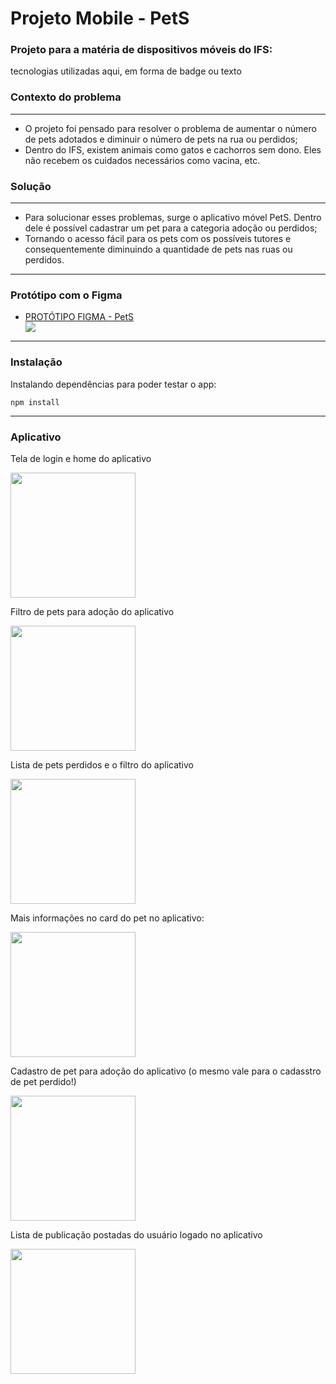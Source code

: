 <h1>Projeto Mobile - PetS</h1>

### Projeto para a matéria de dispositivos móveis do IFS:

tecnologias utilizadas aqui, em forma de badge ou texto

### Contexto do problema

<hr>
<ul>
<li>O projeto foi pensado para resolver o problema de aumentar o número de pets adotados e diminuir o número  de pets na rua ou perdidos;</li>
<li>
Dentro do IFS, existem animais como gatos e cachorros sem dono. Eles não recebem os cuidados necessários como vacina, etc.
</li>

</ul>

### Solução

<hr>
<ul>
<li>
Para solucionar esses problemas, surge o aplicativo móvel PetS. Dentro dele é possível cadastrar um pet para a categoria adoção ou perdidos;
</li>
<li>
Tornando o acesso fácil para os pets com os possíveis tutores e consequentemente diminuindo a quantidade de pets nas ruas ou perdidos.
</li>
</ul>
<hr>

### Protótipo com o Figma

<ul>
<li><a href="https://www.figma.com/file/uNbhdh7ef9KAJlbkYLA3Xq/Projeto-Mobile---PetS?node-id=0%3A1&t=InWp8DWJfsB3TUMW-1">PROTÓTIPO FIGMA - PetS</a></li>

<image src="PetS - Figma.png" />
</ul>

<hr>

### Instalação
<p>Instalando dependências para poder testar o app:</p>

```
npm install
```
<hr>

### Aplicativo
  
<p>Tela de login e home do aplicativo</p>
<image src= 20230715_213021.gif/ width= 200>


<p>Filtro de pets para adoção do aplicativo</p>
<image src= 20230715_213207.gif/ width= 200>

<p>Lista de pets perdidos e o filtro do aplicativo</p>
<image src= 20230715_213427.gif/ width= 200>

<p>Mais informações no card do pet no aplicativo:</p>
<image src= 20230715_214101.gif/ width= 200>


<p>Cadastro de pet para adoção do aplicativo (o mesmo vale para o cadasstro de pet perdido!)</p>
<image src= 20230715_214406.gif/ width= 200>


<p>Lista de publicação postadas do usuário logado no aplicativo</p>
<image src= 20230715_214620.gif/ width= 200>

